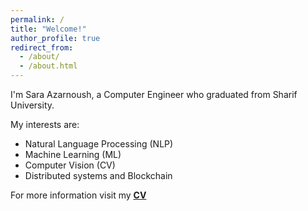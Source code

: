 ```yaml
---
permalink: /
title: "Welcome!"
author_profile: true
redirect_from: 
  - /about/
  - /about.html
---
```


I'm Sara Azarnoush, a Computer Engineer who graduated from Sharif University. 

My interests are: 
- Natural Language Processing (NLP)
- Machine Learning (ML)
- Computer Vision (CV)
- Distributed systems and Blockchain

For more information visit my **[CV](https://drive.google.com/drive/folders/16l2tn4GCEaEPgut5nC1oVNLtlLw0pO9X?usp=sharing)**

